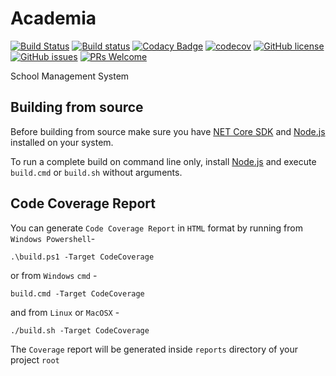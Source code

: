 # Academia

[![Build Status](https://travis-ci.org/OpenCodeFoundation/academia.svg?branch=master)](https://travis-ci.org/OpenCodeFoundation/academia)
[![Build status](https://ci.appveyor.com/api/projects/status/rq56t7j772m25m1t/branch/master?svg=true)](https://ci.appveyor.com/project/ratanparai/academia/branch/master)
[![Codacy Badge](https://api.codacy.com/project/badge/Grade/858f2c6c20694f52807e530ac235d9ae)](https://www.codacy.com/app/ratanparai/academia?utm_source=github.com&amp;utm_medium=referral&amp;utm_content=techcombd/academia&amp;utm_campaign=Badge_Grade) 
[![codecov](https://codecov.io/gh/OpenCodeFoundation/academia/branch/master/graph/badge.svg)](https://codecov.io/gh/OpenCodeFoundation/academia)
[![GitHub license](https://img.shields.io/github/license/OpenCodeFoundation/academia.svg)](https://github.com/OpenCodeFoundation/academia/blob/master/LICENSE)
[![GitHub issues](https://img.shields.io/github/issues/OpenCodeFoundation/academia.svg)](https://github.com/OpenCodeFoundation/academia/issues)
[![PRs Welcome](https://img.shields.io/badge/PRs-welcome-brightgreen.svg?style=flat-square)](http://makeapullrequest.com)

School Management System

## Building from source

Before building from source make sure you have [NET Core SDK](https://www.microsoft.com/net/download) and [Node.js](https://nodejs.org/) installed on your system.

To run a complete build on command line only, install [Node.js](https://nodejs.org/) and execute `build.cmd` or `build.sh` without arguments.

## Code Coverage Report

You can generate `Code Coverage Report` in `HTML` format by running from `Windows Powershell`-

```
.\build.ps1 -Target CodeCoverage
```

or from `Windows` `cmd` -

```
build.cmd -Target CodeCoverage
```

and from `Linux` or `MacOSX` -

```
./build.sh -Target CodeCoverage
```

The `Coverage` report will be generated inside `reports` directory of your project `root`
